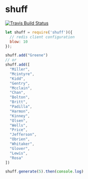 # shuff

[![Travis Build
Status](https://img.shields.io/travis/indatawetrust/shuff.svg)](https://travis-ci.org/indatawetrust/shuff)

```js
let shuff = require('shuff')({
  // redis client configuration
  blow: 10
});

shuff.add("Greene")
// or
shuff.add([
  "Miller",
  "Mcintyre",
  "Kidd",
  "Gentry",
  "Mcclain",
  "Chan",
  "Bolton",
  "Britt",
  "Padilla",
  "Harmon",
  "Kinney",
  "Olsen",
  "Wells",
  "Price",
  "Jefferson",
  "Obrien",
  "Whitaker",
  "Glover",
  "Lewis",
  "Rosa"
])

shuff.generate(5).then(console.log)

```
